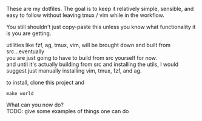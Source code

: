 These are my dotfiles.
The goal is to keep it relatively simple, sensible, and easy to follow without leaving tmux / vim while in the workflow.  

You still shouldn't just copy-paste this unless you know what functionality it is you are getting.  

utilities like fzf, ag, tmux, vim, will be brought down and built from src...eventually  
you are just going to have to build from src yourself for now.   
and until it's actually building from src and installing the utils, I would suggest just manually installing vim, tmux, fzf, and ag. 

to install, clone this project and  
```
make world
```

What can you now do?  
TODO: give some examples of things one can do  
